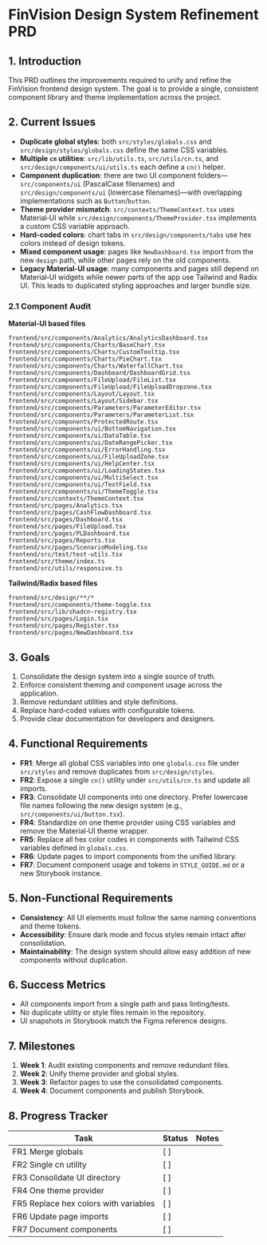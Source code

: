 # FinVision Design System Refinement PRD

## 1. Introduction
This PRD outlines the improvements required to unify and refine the FinVision frontend design system. The goal is to provide a single, consistent component library and theme implementation across the project.

## 2. Current Issues
- **Duplicate global styles**: both `src/styles/globals.css` and `src/design/styles/globals.css` define the same CSS variables.
- **Multiple `cn` utilities**: `src/lib/utils.ts`, `src/utils/cn.ts`, and `src/design/components/ui/utils.ts` each define a `cn()` helper.
- **Component duplication**: there are two UI component folders—`src/components/ui` (PascalCase filenames) and `src/design/components/ui` (lowercase filenames)—with overlapping implementations such as `Button`/`button`.
- **Theme provider mismatch**: `src/contexts/ThemeContext.tsx` uses Material‑UI while `src/design/components/ThemeProvider.tsx` implements a custom CSS variable approach.
- **Hard‑coded colors**: chart tabs in `src/design/components/tabs` use hex colors instead of design tokens.
- **Mixed component usage**: pages like `NewDashboard.tsx` import from the new `design` path, while other pages rely on the old components.
- **Legacy Material‑UI usage**: many components and pages still depend on Material‑UI widgets while newer parts of the app use Tailwind and Radix UI. This leads to duplicated styling approaches and larger bundle size.

### 2.1 Component Audit

**Material‑UI based files**

```
frontend/src/components/Analytics/AnalyticsDashboard.tsx
frontend/src/components/Charts/BaseChart.tsx
frontend/src/components/Charts/CustomTooltip.tsx
frontend/src/components/Charts/PieChart.tsx
frontend/src/components/Charts/WaterfallChart.tsx
frontend/src/components/Dashboard/DashboardGrid.tsx
frontend/src/components/FileUpload/FileList.tsx
frontend/src/components/FileUpload/FileUploadDropzone.tsx
frontend/src/components/Layout/Layout.tsx
frontend/src/components/Layout/Sidebar.tsx
frontend/src/components/Parameters/ParameterEditor.tsx
frontend/src/components/Parameters/ParameterList.tsx
frontend/src/components/ProtectedRoute.tsx
frontend/src/components/ui/BottomNavigation.tsx
frontend/src/components/ui/DataTable.tsx
frontend/src/components/ui/DateRangePicker.tsx
frontend/src/components/ui/ErrorHandling.tsx
frontend/src/components/ui/FileUploadZone.tsx
frontend/src/components/ui/HelpCenter.tsx
frontend/src/components/ui/LoadingStates.tsx
frontend/src/components/ui/MultiSelect.tsx
frontend/src/components/ui/TextField.tsx
frontend/src/components/ui/ThemeToggle.tsx
frontend/src/contexts/ThemeContext.tsx
frontend/src/pages/Analytics.tsx
frontend/src/pages/CashFlowDashboard.tsx
frontend/src/pages/Dashboard.tsx
frontend/src/pages/FileUpload.tsx
frontend/src/pages/PLDashboard.tsx
frontend/src/pages/Reports.tsx
frontend/src/pages/ScenarioModeling.tsx
frontend/src/test/test-utils.tsx
frontend/src/theme/index.ts
frontend/src/utils/responsive.ts
```

**Tailwind/Radix based files**

```
frontend/src/design/**/*
frontend/src/components/theme-toggle.tsx
frontend/src/lib/shadcn-registry.tsx
frontend/src/pages/Login.tsx
frontend/src/pages/Register.tsx
frontend/src/pages/NewDashboard.tsx
```

## 3. Goals
1. Consolidate the design system into a single source of truth.
2. Enforce consistent theming and component usage across the application.
3. Remove redundant utilities and style definitions.
4. Replace hard‑coded values with configurable tokens.
5. Provide clear documentation for developers and designers.

## 4. Functional Requirements
- **FR1**: Merge all global CSS variables into one `globals.css` file under `src/styles` and remove duplicates from `src/design/styles`.
- **FR2**: Expose a single `cn()` utility under `src/utils/cn.ts` and update all imports.
- **FR3**: Consolidate UI components into one directory. Prefer lowercase file names following the new design system (e.g., `src/components/ui/button.tsx`).
- **FR4**: Standardize on one theme provider using CSS variables and remove the Material‑UI theme wrapper.
- **FR5**: Replace all hex color codes in components with Tailwind CSS variables defined in `globals.css`.
- **FR6**: Update pages to import components from the unified library.
- **FR7**: Document component usage and tokens in `STYLE_GUIDE.md` or a new Storybook instance.

## 5. Non‑Functional Requirements
- **Consistency**: All UI elements must follow the same naming conventions and theme tokens.
- **Accessibility**: Ensure dark mode and focus styles remain intact after consolidation.
- **Maintainability**: The design system should allow easy addition of new components without duplication.

## 6. Success Metrics
- All components import from a single path and pass linting/tests.
- No duplicate utility or style files remain in the repository.
- UI snapshots in Storybook match the Figma reference designs.

## 7. Milestones
1. **Week 1**: Audit existing components and remove redundant files.
2. **Week 2**: Unify theme provider and global styles.
3. **Week 3**: Refactor pages to use the consolidated components.
4. **Week 4**: Document components and publish Storybook.

## 8. Progress Tracker

| Task | Status | Notes |
| ---- | ------ | ----- |
| FR1 Merge globals | [ ] | |
| FR2 Single cn utility | [ ] | |
| FR3 Consolidate UI directory | [ ] | |
| FR4 One theme provider | [ ] | |
| FR5 Replace hex colors with variables | [ ] | |
| FR6 Update page imports | [ ] | |
| FR7 Document components | [ ] | |

